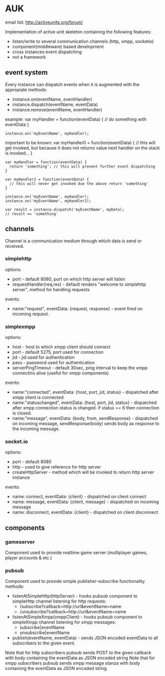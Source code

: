 # AUK #
email list: http://activeunits.org/forum/ 

Implementation of active unit skeleton containing the following features:

  * listen/write to several communication channels (http, xmpp, socketio)
  * component(middleware) based development
  * cross instances event dispatching
  * not a framework

## event system ##
Every instance can dispatch events when it is augmented with the appropiate methods:

  * instance.on(eventName, eventHandler) 
  * instance.dispatch(eventName, eventData)
  * instance.remove(eventName, eventHandler)

example:
    var myHandler = function(eventData) {
      // do something with eventData
    }
  
    instance.on('myEventName', myHandler);

important to be known: 
    var myHandler0 = function(eventData) {
      // this will get invoked, but because it does not returns value next handler on the stack is invoked...
    }
  
    var myHandler = function(eventData) {
      return 'something'; // this will prevent further event dispatching
    }
  
    var myHandler2 = function(eventData) {
      // this will never get invoked due the above return 'something'
    }
  
    instance.on('myEventName', myHandler);
    instance.on('myEventName', myHandler2);
  
    var result = instance.dispatch('myEventName', myData);
    // result == 'something'

## channels ##
Channel is a communication medium through which data is send or received.

### simplehttp ###
options:

  * port - default 8080, port on which http server will listen
  * requestHandler(req,res) - default renders "welcome to simplehttp server", method for handling requests

events:

  * name:"request", eventData: {request, response} - event fired on incoming request.

### simplexmpp ###
options:

  * host - host to which xmpp client should connect
  * port - default 5275, port used for connection
  * jid - jid used for authentication
  * pass - password used for authentication
  * serverPingTimeout - default 30sec, ping interval to keep the xmpp connectino alive (useful for xmpp components)

events:

  * name:"connected", eventData: {host, port, jid, status} - dispatched after xmpp client is connected
  * name:"statuschanged", eventData: {host, port, jid, status} - dispatched after xmpp connection status is changed. if status == 6 then connection is closed.
  * name:"message", eventData: {body, from, sendResponse} - dispatched on incoming message, sendResponse(body) sends body as response to the incoming message.

### socket.io ###
options:

  * port - default 8080
  * http - used to give reference for http server
  * createHttpServer - method which will be invoked to return http server instance

events:

  * name: connect, eventData: {client} - dispatched on client connect
  * name: message, eventData: {client, message} - dispatched on incoming message
  * name: disconnect, eventData: {client} - dispatched on client disconnect

## components ##
### gameserver ###
Component used to provide realtime game server (multiplayer games, player accounts & etc.)
### pubsub ###
Component used to provide simple publisher-subscribe functionality. 
methods:

  * listenAtSimpleHttp(httpServer) - hooks pubsub component to simpleHttp channel listening for http requests:
    * /subscribe?callback=http://url&eventName=name
    * /unsubscribe?callback=http://url&eventName=name
  * listenAtSimpleXmpp(xmppClient) - hooks pubsub component to simpleXmpp channel listening for xmpp messages:
    * subscribe|eventName
    * unsubscribe|eventName
  * publish(eventName, eventData) - sends JSON encoded eventData to all subscribers to the given event.

Note that for http subscribers pubsub sends POST to the given callback with body containing the eventData as JSON encoded string
Note that for xmpp subscribers pubsub sends xmpp message stanza with body containing the eventData as JSON encoded string
